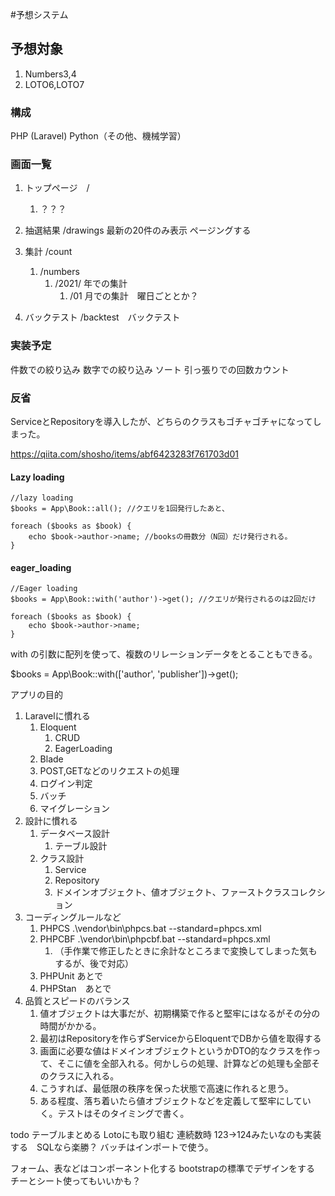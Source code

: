 #予想システム
## 予想対象
1. Numbers3,4
2. LOTO6,LOTO7

### 構成
PHP (Laravel)
Python（その他、機械学習）

### 画面一覧
1. トップページ　/
    1. ？？？
1. 抽選結果 /drawings 最新の20件のみ表示 ページングする
1. 集計    /count
    1. /numbers
        1. /2021/ 年での集計
            1. /01 月での集計　曜日ごととか？

1. バックテスト /backtest　バックテスト


### 実装予定
件数での絞り込み
数字での絞り込み
ソート
引っ張りでの回数カウント

### 反省
ServiceとRepositoryを導入したが、どちらのクラスもゴチャゴチャになってしまった。

https://qiita.com/shosho/items/abf6423283f761703d01
#### Lazy loading
```
//lazy loading
$books = App\Book::all(); //クエリを1回発行したあと、

foreach ($books as $book) {
    echo $book->author->name; //booksの冊数分（N回）だけ発行される。
}
```
#### eager_loading 
```
//Eager loading
$books = App\Book::with('author')->get(); //クエリが発行されるのは2回だけ

foreach ($books as $book) {
    echo $book->author->name;
}
```
with の引数に配列を使って、複数のリレーションデータをとることもできる。

$books = App\Book::with(['author', 'publisher'])->get();


アプリの目的
1. Laravelに慣れる
    1. Eloquent
        1. CRUD
        1. EagerLoading
    1. Blade
    1. POST,GETなどのリクエストの処理
    1. ログイン判定
    1. バッチ
    1. マイグレーション
1. 設計に慣れる
    1. データベース設計
        1. テーブル設計
    1. クラス設計
        1. Service
        1. Repository
        1. ドメインオブジェクト、値オブジェクト、ファーストクラスコレクション
1. コーディングルールなど
    1. PHPCS .\vendor\bin\phpcs.bat --standard=phpcs.xml
    1. PHPCBF .\vendor\bin\phpcbf.bat --standard=phpcs.xml
        1. （手作業で修正したときに余計なところまで変換してしまった気もするが、後で対応）
    1. PHPUnit あとで
    1. PHPStan　あとで
1. 品質とスピードのバランス
    1. 値オブジェクトは大事だが、初期構築で作ると堅牢にはなるがその分の時間がかかる。
    1. 最初はRepositoryを作らずServiceからEloquentでDBから値を取得する
    1. 画面に必要な値はドメインオブジェクトというかDTO的なクラスを作って、そこに値を全部入れる。何かしらの処理、計算などの処理も全部そのクラスに入れる。
    1. こうすれば、最低限の秩序を保った状態で高速に作れると思う。
    1. ある程度、落ち着いたら値オブジェクトなどを定義して堅牢にしていく。テストはそのタイミングで書く。


todo
テーブルまとめる
Lotoにも取り組む
連続数時 123->124みたいなのも実装する　SQLなら楽勝？
バッチはインポートで使う。

フォーム、表などはコンポーネント化する
bootstrapの標準でデザインをする　チーとシート使ってもいいかも？


